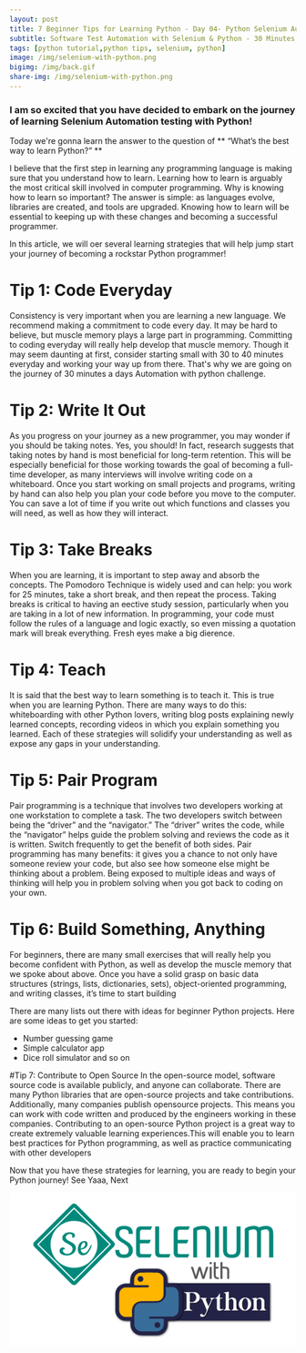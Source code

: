 ```yaml
---
layout: post
title: 7 Beginner Tips for Learning Python - Day 04- Python Selenium Automation Journey   
subtitle: Software Test Automation with Selenium & Python - 30 Minutes A Day Challenge
tags: [python tutorial,python tips, selenium, python]
image: /img/selenium-with-python.png
bigimg: /img/back.gif
share-img: /img/selenium-with-python.png
---
```

 

### I am so excited that you have decided to embark on the journey of learning Selenium Automation testing with Python!
Today we're gonna learn the answer to the question of ** “What’s the best way to learn Python?” **

I believe that the first step in learning any programming language is making sure that you understand how to learn.
Learning how to learn is arguably the most critical skill involved in computer programming.
Why is knowing how to learn so important? The answer is simple: as languages evolve, libraries are created, and tools
are upgraded. Knowing how to learn will be essential to keeping up with these changes and becoming a successful
programmer.

In this article, we will oer several learning strategies that will help jump start your journey of becoming a rockstar
Python programmer!

# Tip 1: Code Everyday
Consistency is very important when you are learning a new language. We recommend making a commitment to code
every day. It may be hard to believe, but muscle memory plays a large part in programming. Committing to coding
everyday will really help develop that muscle memory. Though it may seem daunting at first, consider starting small
with 30 to 40 minutes everyday and working your way up from there.
That's why we are going on the journey of 30 minutes a days Automation with python challenge.  

# Tip 2: Write It Out
As you progress on your journey as a new programmer, you may wonder if you should be taking notes. Yes, you
should! In fact, research suggests that taking notes by hand is most beneficial for long-term retention. This will be
especially beneficial for those working towards the goal of becoming a full-time developer, as many interviews will
involve writing code on a whiteboard.
Once you start working on small projects and programs, writing by hand can also help you plan your code before you
move to the computer. You can save a lot of time if you write out which functions and classes you will need, as well as
how they will interact.

# Tip 3: Take Breaks
When you are learning, it is important to step away and absorb the concepts. The Pomodoro Technique is widely used
and can help: you work for 25 minutes, take a short break, and then repeat the process. Taking breaks is critical to
having an eective study session, particularly when you are taking in a lot of new information.
In programming, your code must follow the rules of a language and logic exactly, so even missing a quotation mark
will break everything. Fresh eyes make a big dierence.

# Tip 4: Teach
It is said that the best way to learn something is to teach it. This is true when you are learning Python. There are many
ways to do this: whiteboarding with other Python lovers, writing blog posts explaining newly learned concepts,
recording videos in which you explain something you learned. Each of these strategies will solidify your understanding as well as expose any gaps in your understanding.

# Tip 5: Pair Program
Pair programming is a technique that involves two developers working at one workstation to complete a task. The
two developers switch between being the “driver” and the “navigator.” The “driver” writes the code, while the
“navigator” helps guide the problem solving and reviews the code as it is written. Switch frequently to get the benefit
of both sides.
Pair programming has many benefits: it gives you a chance to not only have someone review your code, but also see
how someone else might be thinking about a problem. Being exposed to multiple ideas and ways of thinking will help
you in problem solving when you got back to coding on your own.

# Tip 6: Build Something, Anything
For beginners, there are many small exercises that will really help you become confident with Python, as well as
develop the muscle memory that we spoke about above. Once you have a solid grasp on basic data structures
(strings, lists, dictionaries, sets), object-oriented programming, and writing classes, it’s time to start building

There are many lists out there with ideas for beginner Python projects. Here are some ideas to get you started:
 - Number guessing game
 - Simple calculator app
 - Dice roll simulator and so on
 
 #Tip 7: Contribute to Open Source
In the open-source model, software source code is available publicly, and anyone can collaborate. There are many
Python libraries that are open-source projects and take contributions. Additionally, many companies publish opensource projects.
This means you can work with code written and produced by the engineers working in these
companies.
Contributing to an open-source Python project is a great way to create extremely valuable learning experiences.This will enable you to learn 
best practices for Python programming, as well as practice communicating with other developers

Now that you have these strategies for learning, you are ready to begin your Python journey!
See Yaaa, Next

 ![Selenium with Python](/img/selenium-with-python.png "Selenium with Python")
